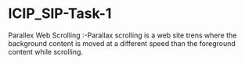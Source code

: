 # ICIP_SIP-Task-1
Parallex Web Scrolling :-Parallax scrolling is a web site trens where the background content is moved at a different speed than the foreground content while scrolling.
